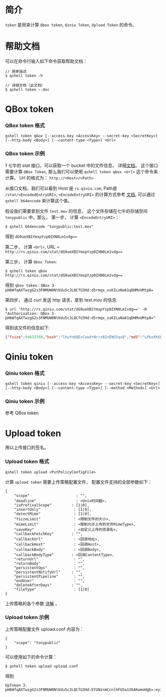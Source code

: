 # 简介
`token` 是用来计算 `Qbox token`, `Qiniu Token`, `Upload Token` 的命令。

# 帮助文档
可以在命令行输入如下命令获取帮助文档：
```
// 简单描述
$ qshell token -h 

// 详细文档（此文档）
$ qshell token --doc
```


# QBox token
### QBox token 格式
```
qshell token qbox [--access-key <AccessKey> --secret-key <SecretKey>] [--http-body <Body>] [--content-type <Type>] <Url>
```

### QBox token 示例
1 七牛的 stat 接口，可以获取一个 bucket 中的文件信息， 详细[文档](https://developer.qiniu.com/kodo/api/1308/stat)。
这个接口需要计算 `QBox Token`, 那么我们可以使用 `qshell token qbox <Url>` 这个命令来计算。
Url 的格式为： `http://<Host>/<Path>`

从接口文档，我们可以看到 Host 是 `rs.qiniu.com`,  Path是 `/stat/<EncodedEntryURI>`, `<EncodeEntryURI>` 的计算方式参考
[文档](https://developer.qiniu.com/kodo/api/1276/data-format), 可以通过 `qshell b64encode` 来计算这个值。

假设我们需要拿到文件 `test.mov` 的信息， 这个文件存储在七牛的存储空间 `tonypublic` 中，那么，
第一步， 计算 `<EncodeEntryURI>`：
```
$ qshell b64encode "tonypublic:test.mov"
```
得到 `dG9ueXB1YmxpYzp0ZXN0Lm1vdg==`

第二步， 计算 `<Url>`, URL = `http://rs.qiniu.com/stat/dG9ueXB1YmxpYzp0ZXN0Lm1vdg==`

第三步， 计算 `Qbox Token`:
```
$ qshell token qbox http://rs.qiniu.com/stat/dG9ueXB1YmxpYzp0ZXN0Lm1vdg==
```

得到 `qbox token` : `QBox 3-pH6WfqAXTwzgG2s3FNMUW0NtkUu5cJLQCfU3Hd:d5rmqx_xsKILoNa61qDHMxUMtp8=`

第四步， 通过 curl 发送 http 请求，拿到 test.mov 的信息:
```
$ url 'http://rs.qiniu.com/stat/dG9ueXB1YmxpYzp0ZXN0Lm1vdg==' -H "Authorization: QBox 3-pH6WfqAXTwzgG2s3FNMUW0NtkUu5cJLQCfU3Hd:d5rmqx_xsKILoNa61qDHMxUMtp8="
```
得到该文件的信息如下:
```json
{"fsize":94633760,"hash":"lhuYnUQEvCavdrNrrz82nEWSSqsB","md5":"LPkxXhSLb5fb9fxrLUghkA==","mimeType":"text/html","putTime":15289618585925391,"type":0}
```



# Qiniu token
### Qiniu token 格式
```
qshell token qiniu [--access-key <AccessKey> --secret-key <SecretKey>] [--http-body <Body>] [--content-type <Type>] [--method <Method>] <Url>
```
### Qiniu token 示例
参考 QBox token 



# Upload token
用以上传接口的签名。

### Upload token 格式
```
qshell token upload <PutPolicyConfigFile>
```
计算 `upload token` 需要上传策略配置文件， 配置文件支持的全部参数如下：
```
{
	"scope"                     : "",
	"deadline"                  : <Unix时间戳>,
	"isPrefixalScope"         : [1|0],
	"insertOnly"               : [1|0],
	"detectMime"               : [1|0],
	"fsizeLimit"               : <限制文件的大小>,
	"mimeLimit"                : <限制允许上传的文件MimeType>,
	"saveKey"                  : <自定义上传的资源名>,
	"callbackFetchKey"        : "",
	"callbackUrl"              : <回调地址>,
	"callbackHost"             : <回调Host>,
	"callbackBody"             : <回调Body>,
	"callbackBodyType"        : <回调ContentType>,
	"returnUrl"                : "",
	"returnBody"               : "",
	"persistentOps"            : "",
	"persistentNotifyUrl"     : "",
	"persistentPipeline"       : "",
	"endUser"                  : "",
	"deleteAfterDays"         : "",
	"fileType"                 : [1|0]
}
```
上传策略的各个参数 [详解](https://developer.qiniu.com/kodo/manual/1206/put-policy) 。

### Upload token 示例
上传策略配置文件 upload.conf 内容为：
```
{
    "scope": "tonypublic"
}
```
可以使用如下的命令计算：
```
$ qshell token upload upload.conf
```
得到
```
UpToken 3-pH6WfqAXTwzgG2s3FNMUW0NtkUu5cJLQCfU3Hd:EYUNznmCcnlhFU5a126AKwmoHgE=:eyJzY29wZSI6InRvbnlwdWJsaWMiLCJkZWFkbGluZSI6MTU0NDQzMjY5MH0=
```

